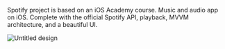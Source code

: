 Spotify project is based on an iOS Academy course.
Music and audio app on iOS. Complete with the official Spotify API, playback, MVVM architecture, and a beautiful UI.

![Untitled design](https://github.com/Harnashevich/SpotifyPetProject/assets/84876109/38601a3e-c4bb-4a25-9778-dd2c3a77cd2d)
